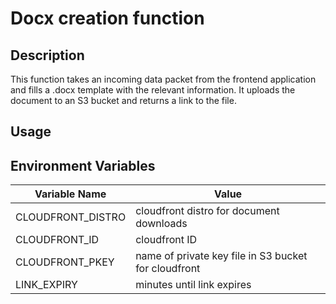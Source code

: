 # Docx creation function

## Description
This function takes an incoming data packet from the frontend application and fills a .docx template with the relevant information. It uploads the document to an S3 bucket and returns a link to the file.

## Usage


## Environment Variables
| Variable Name     	| Value                                                	|
|-------------------	|------------------------------------------------------	|
| CLOUDFRONT_DISTRO 	| cloudfront distro for document downloads             	|
| CLOUDFRONT_ID     	| cloudfront ID                                        	|
| CLOUDFRONT_PKEY   	| name of private key file in S3 bucket for cloudfront 	|
| LINK_EXPIRY       	| minutes until link expires                           	|